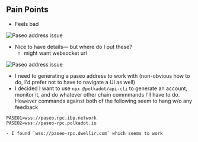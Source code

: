 ## Pain Points

- Feels bad

![Paseo address issue](../assets/issues1.png)

- Nice to have details— but where do I put these?
  - might want websocket url

![Paseo address issue](../assets/issues2.png)

- I need to generating a paseo address to work with (non-obvious how to do, I'd prefer not to have to navigate a UI as well)
- I decided I want to use `npx @polkadot/api-cli` to generate an account, monitor it, and do whatever other chain commmands I'll have to do. However commands against both of the following seem to hang w/o any feedback

```
PASEO1=wss://paseo.rpc.ibp.network
PASEO2=wss://paseo-rpc.polkadot.io
```

    - I found `wss://paseo-rpc.dwellir.com` which seems to work
